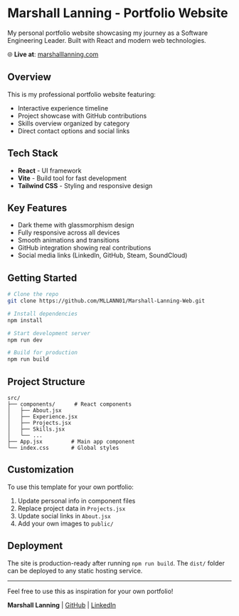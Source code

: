 # Marshall Lanning - Portfolio Website

My personal portfolio website showcasing my journey as a Software Engineering Leader. Built with React and modern web technologies.

🌐 **Live at**: [marshalllanning.com](https://marshalllanning.com)

## Overview

This is my professional portfolio website featuring:
- Interactive experience timeline
- Project showcase with GitHub contributions
- Skills overview organized by category
- Direct contact options and social links

## Tech Stack

- **React** - UI framework
- **Vite** - Build tool for fast development
- **Tailwind CSS** - Styling and responsive design

## Key Features

- Dark theme with glassmorphism design
- Fully responsive across all devices
- Smooth animations and transitions
- GitHub integration showing real contributions
- Social media links (LinkedIn, GitHub, Steam, SoundCloud)

## Getting Started

```bash
# Clone the repo
git clone https://github.com/MLLANN01/Marshall-Lanning-Web.git

# Install dependencies
npm install

# Start development server
npm run dev

# Build for production
npm run build
```

## Project Structure

```
src/
├── components/      # React components
│   ├── About.jsx
│   ├── Experience.jsx
│   ├── Projects.jsx
│   ├── Skills.jsx
│   └── ...
├── App.jsx         # Main app component
└── index.css       # Global styles
```

## Customization

To use this template for your own portfolio:
1. Update personal info in component files
2. Replace project data in `Projects.jsx`
3. Update social links in `About.jsx`
4. Add your own images to `public/`

## Deployment

The site is production-ready after running `npm run build`. The `dist/` folder can be deployed to any static hosting service.

---

Feel free to use this as inspiration for your own portfolio!

**Marshall Lanning** | [GitHub](https://github.com/MLLANN01) | [LinkedIn](https://linkedin.com/in/marshall-lanning)